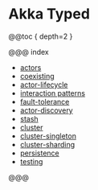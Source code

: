 # Akka Typed

@@toc { depth=2 }

@@@ index

* [actors](actors.md)
* [coexisting](coexisting.md)
* [actor-lifecycle](actor-lifecycle.md)
* [interaction patterns](interaction-patterns.md)
* [fault-tolerance](fault-tolerance.md)
* [actor-discovery](actor-discovery.md)
* [stash](stash.md)
* [cluster](cluster.md)
* [cluster-singleton](cluster-singleton.md)
* [cluster-sharding](cluster-sharding.md)
* [persistence](persistence.md)
* [testing](testing.md)

@@@
